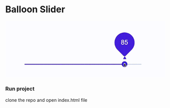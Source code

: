 # Balloon Slider

![](demo/slider-animation.gif)

### Run project
clone the repo and open index.html file
